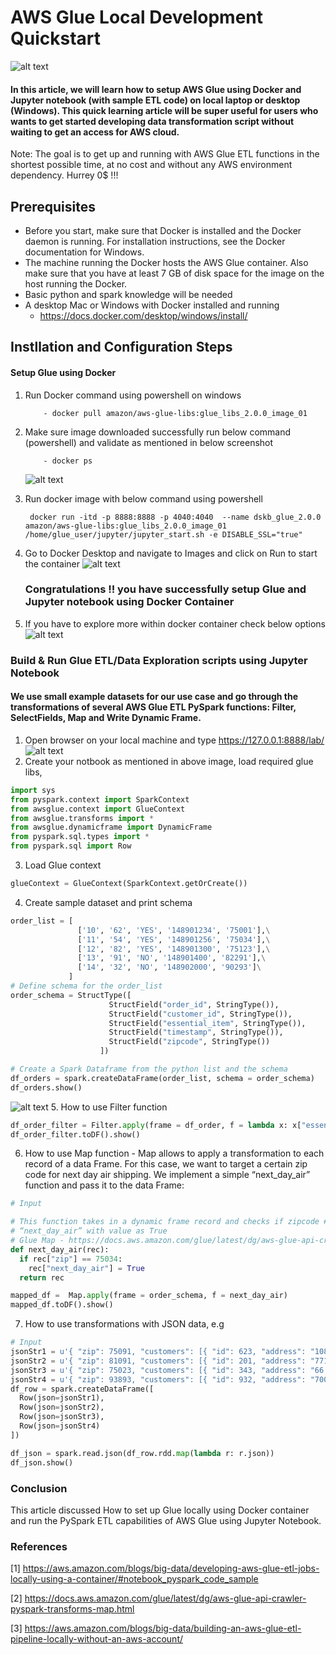 # AWS Glue Local Development Quickstart

![alt text](../img/glue_local_logo.png)

#### In this article, we will learn how to setup AWS Glue using Docker and Jupyter notebook (with sample ETL code) on local laptop or desktop (Windows). This quick learning article will be super useful for users who wants to get started developing data transformation script without waiting to get an access for AWS cloud.

Note: The goal is to get up and running with AWS Glue ETL functions in the shortest possible time, at no cost and without any AWS environment dependency. Hurrey 0$ !!!

## 	Prerequisites
- Before you start, make sure that Docker is installed and the Docker daemon is running. For installation instructions, see the Docker documentation for Windows. 
- The machine running the Docker hosts the AWS Glue container. Also make sure that you have at least 7 GB of disk space for the image on the host running the Docker.
- Basic python and spark knowledge will be needed
- A desktop Mac or Windows with Docker installed  and running
    - https://docs.docker.com/desktop/windows/install/
## Instllation and Configuration Steps 
#### Setup Glue using Docker
1. Run Docker command using powershell on windows 
    ```
        - docker pull amazon/aws-glue-libs:glue_libs_2.0.0_image_01
    ```
2. Make sure image downloaded successfully run below command (powershell) and validate as mentioned in below screenshot
    ```
        - docker ps
    ```
    ![alt text](../img/glue_docker1.PNG)

3. Run docker image with below command using powershell
    ```
     docker run -itd -p 8888:8888 -p 4040:4040  --name dskb_glue_2.0.0 amazon/aws-glue-libs:glue_libs_2.0.0_image_01 /home/glue_user/jupyter/jupyter_start.sh -e DISABLE_SSL="true"
    ```
4. Go to Docker Desktop and navigate to Images and click on Run to start the container
    ![alt text](../img/glue_docker_desktop_img.PNG)

    ### Congratulations !!  you have successfully setup Glue and Jupyter notebook using Docker Container

5. If you have to explore more within docker container check below options
     ![alt text](../img/glue_docker_insight.PNG)

### Build & Run Glue ETL/Data Exploration scripts  using Jupyter Notebook 
#### We use small example datasets for our use case and go through the transformations of several AWS Glue ETL PySpark functions: Filter, SelectFields, Map and Write Dynamic Frame.

1. Open browser on your local machine and type https://127.0.0.1:8888/lab/
    ![alt text](../img/glue_jupyter_local.PNG)
2. Create your notbook as mentioned in above image, load required glue libs,
```python
import sys
from pyspark.context import SparkContext
from awsglue.context import GlueContext
from awsglue.transforms import *
from awsglue.dynamicframe import DynamicFrame
from pyspark.sql.types import *
from pyspark.sql import Row
```
3. Load Glue context
```python
glueContext = GlueContext(SparkContext.getOrCreate())
```
4. Create sample dataset and print schema
```python
order_list = [
               ['10', '62', 'YES', '148901234', '75001'],\
               ['11', '54', 'YES', '148901256', '75034'],\
               ['12', '82', 'YES', '148901300', '75123'],\
               ['13', '91', 'NO', '148901400', '82291'],\
               ['14', '32', 'NO', '148902000', '90293']\
             ]
# Define schema for the order_list
order_schema = StructType([  
                      StructField("order_id", StringType()),
                      StructField("customer_id", StringType()),
                      StructField("essential_item", StringType()),
                      StructField("timestamp", StringType()),
                      StructField("zipcode", StringType())
                    ])

# Create a Spark Dataframe from the python list and the schema
df_orders = spark.createDataFrame(order_list, schema = order_schema)
df_orders.show()
```
![alt text](../img/glue_order_schema.PNG)
5. How to use Filter function
```python
df_order_filter = Filter.apply(frame = df_order, f = lambda x: x["essential_item"] == 'YES')
df_order_filter.toDF().show()
```

6.  How to use Map function - Map allows  to apply a transformation to each record of a data Frame. For this case, we want to target a certain zip code for next day air shipping. We implement a simple “next_day_air” function and pass it to the data Frame:
```python
# Input 

# This function takes in a dynamic frame record and checks if zipcode # 75034 is present in it. If present, it adds another column 
# “next_day_air” with value as True
# Glue Map - https://docs.aws.amazon.com/glue/latest/dg/aws-glue-api-crawler-pyspark-transforms-map.html
def next_day_air(rec):
  if rec["zip"] == 75034:
    rec["next_day_air"] = True
  return rec
```
```python
mapped_df =  Map.apply(frame = order_schema, f = next_day_air)
mapped_df.toDF().show()
```

7. How to use transformations with JSON data, e.g
```python
# Input 
jsonStr1 = u'{ "zip": 75091, "customers": [{ "id": 623, "address": "108 abc Street, ZX"}, { "id": 231, "address": "763 xyz  Ln, TXT" }]}'
jsonStr2 = u'{ "zip": 81091, "customers": [{ "id": 201, "address": "771 TTT Pkwy, GAO" }]}'
jsonStr3 = u'{ "zip": 75023, "customers": [{ "id": 343, "address": "66 P Street, NJ" }]}'
jsonStr4 = u'{ "zip": 93893, "customers": [{ "id": 932, "address": "7008 Fed Ln, MA"}, { "id": 102, "address": "8107 Dean Dr, CA" }]}'
df_row = spark.createDataFrame([
  Row(json=jsonStr1),
  Row(json=jsonStr2),
  Row(json=jsonStr3),
  Row(json=jsonStr4)
])

df_json = spark.read.json(df_row.rdd.map(lambda r: r.json))
df_json.show()
```

### Conclusion
This article discussed How to set up Glue locally using Docker container and  run the PySpark ETL capabilities of AWS Glue using Jupyter Notebook. 

### References
[1] https://aws.amazon.com/blogs/big-data/developing-aws-glue-etl-jobs-locally-using-a-container/#notebook_pyspark_code_sample

[2] https://docs.aws.amazon.com/glue/latest/dg/aws-glue-api-crawler-pyspark-transforms-map.html

[3] https://aws.amazon.com/blogs/big-data/building-an-aws-glue-etl-pipeline-locally-without-an-aws-account/
    